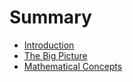 # Summary

* [Introduction](README.md)
* [The Big Picture](chapter1.md)
* [Mathematical Concepts](mathematical_concepts.md)

